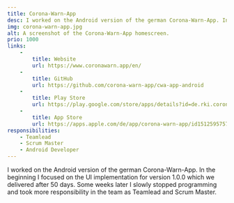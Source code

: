 ```yaml
---
title: Corona-Warn-App
desc: I worked on the Android version of the german Corona-Warn-App. In the beginning I focused on the UI implementation for version 1.0.0 which we delivered after 50 days. Some weeks later I slowly stopped programming and took more responsibility in the team as Teamlead and Scrum Master.
img: corona-warn-app.jpg
alt: A screenshot of the Corona-Warn-App homescreen.
prio: 1000
links:
    -
        title: Website
        url: https://www.coronawarn.app/en/
    -
        title: GitHub
        url: https://github.com/corona-warn-app/cwa-app-android
    -
        title: Play Store
        url: https://play.google.com/store/apps/details?id=de.rki.coronawarnapp
    -
        title: App Store
        url: https://apps.apple.com/de/app/corona-warn-app/id1512595757
responsibilities: 
    - Teamlead
    - Scrum Master
    - Android Developer
---
```


I worked on the Android version of the german Corona-Warn-App. In the beginning I focused on the UI implementation for version 1.0.0 which we delivered after 50 days. Some weeks later I slowly stopped programming and took more responsibility in the team as Teamlead and Scrum Master.
